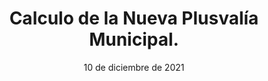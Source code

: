 ---
title: "Calculo de la Nueva Plusvalía Municipal."
description: |
    Según el Real Decreto del 08 de noviembre de 2021, para el nuevo calculo de la plusvalía municipal. 

    Se han establecido dos nuevas opciones de calculo para su posterior pago. A continuación, pasamos a detallar dichas opciones: 

    Forma Objetiva: Se obtiene de multiplicar el valor catastral del inmueble x los coeficientes establecidos, en ese momento con el mercado inmobiliario. 

    Estos coeficientes serán revisados por los ayuntamientos de forma anual.



    Forma Real: Se obtiene mediante la ganancia real. Dicho calculo se establece de la siguiente manera: Precio de venta del inmueble - Precio de adquisición. En base al valor catastral del suelo, establecido en ese momento. 



    En definitiva. El nuevo calculo de la plusvalía, grava mas, a todas las operaciones que se hagan dentro de los primeros 5 años de su adquisición. Si nos acogemos al método objetivo, pasados esos primeros 5 años, el coeficiente que se aplicara para su calculo, será menor que el modelo anterior a la sentencia del Tribunal Supremo.

date: "10 de diciembre de 2021"
company: "Ac Gabinete Inmobiliario"
---